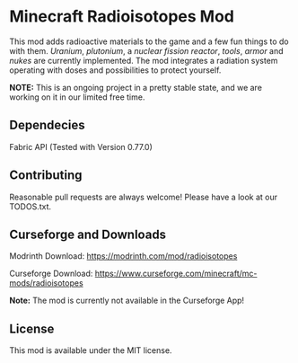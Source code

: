 # Minecraft Radioisotopes Mod

This mod adds radioactive materials to the game and a few fun things to do with them.
*Uranium*, *plutonium*, a *nuclear fission reactor*, *tools*, *armor* and *nukes* are currently implemented.
The mod integrates a radiation system operating with doses and possibilities to protect yourself.

**NOTE:** This is an ongoing project in a pretty stable state, 
and we are working on it in our limited free time.

## Dependecies

Fabric API (Tested with Version 0.77.0)

## Contributing
Reasonable pull requests are always welcome!
Please have a look at our TODOS.txt.

## Curseforge and Downloads

Modrinth Download: https://modrinth.com/mod/radioisotopes

Curseforge Download: https://www.curseforge.com/minecraft/mc-mods/radioisotopes

**Note:** The mod is currently not available in the Curseforge App!

## License

This mod is available under the MIT license.
